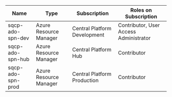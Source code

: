 
|Name|Type|Subscription  |Roles on Subscription|
|--|--|--|--|
| sqcp-ado-spn-dev |  Azure Resource Manager| Central Platform Development | Contributor, User Access Administrator|
| sqcp-ado-spn-hub| Azure Resource Manager |  Central Platform Hub|Contributor|
| sqcp-ado-spn-prod| Azure Resource Manager | Central Platform Production |Contributor|

